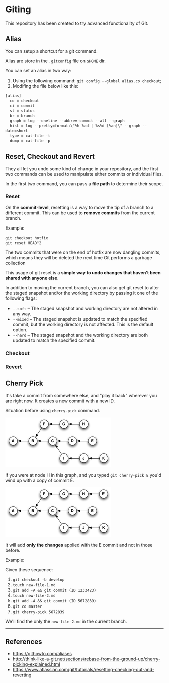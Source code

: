 # Giting

This repository has been created to try advanced functionality of Git.


## Alias

You can setup a shortcut for a git command.

Alias are store in the `.gitconfig` file on `$HOME` dir.

You can set an alias in two way:

1. Using the following command: `git config --global alias.co checkout`;
2. Modifing the file below like this:

```
[alias]
  co = checkout
  ci = commit
  st = status
  br = branch
  graph = log --oneline --abbrev-commit --all --graph
  hist = log --pretty=format:\"%h %ad | %s%d [%an]\" --graph --date=short
  type = cat-file -t
  dump = cat-file -p
```

## Reset, Checkout and Revert

They all let you undo some kind of change in your repository, and the first two commands can be used to manipulate either commits or individual files.

In the first two command, you can pass a **file path** to determine their scope.

### Reset

On the **commit-level**, resetting is a way to move the tip of a branch to a different commit. This can be used to **remove commits** from the current branch.

Example:

    git checkout hotfix
    git reset HEAD^2

The two commits that were on the end of hotfix are now dangling commits, which means they will be deleted the next time Git performs a garbage collection

This usage of git reset is a **simple way to undo changes that haven’t been shared with anyone else**.

In addition to moving the current branch, you can also get git reset to alter the staged snapshot and/or the working directory by passing it one of the following flags:

- `--soft` – The staged snapshot and working directory are not altered in any way.
- `--mixed` – The staged snapshot is updated to match the specified commit, but the working directory is not affected. This is the default option.
- `--hard` – The staged snapshot and the working directory are both updated to match the specified commit.

### Checkout






### Revert



## Cherry Pick

It's take a commit from somewhere else, and "play it back" wherever you are right now. It creates a new commit with a new ID.

Situation before using `cherry-pick` command.

![](./images/git-cherry-pick-reachability-example.png)

If you were at node H in this graph, and you typed `git cherry-pick E` you'd wind up with a copy of commit E.

![](./images/git-cherry-pick-reachability-example-2.png)

It will add **only the changes** applied with the E commit and not in those before.

Example:

Given these sequence:

1. `git checkout -b develop`
2. `touch new-file-1.md`
3. `git add -A && git commit (ID 1233423)`
4. `touch new-file-2.md`
5. `git add -A && git commit (ID 5672839)`
6. `git co master`
7. `git cherry-pick 5672839`

We'll find the only the `new-file-2.md` in the current branch.


-----------------------

## References

- https://githowto.com/aliases
- http://think-like-a-git.net/sections/rebase-from-the-ground-up/cherry-picking-explained.html
- https://www.atlassian.com/git/tutorials/resetting-checking-out-and-reverting

